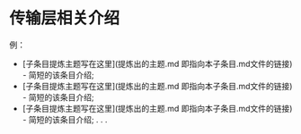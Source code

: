 # 传输层相关介绍

例：

* [子条目提炼主题写在这里](提炼出的主题.md 即指向本子条目.md文件的链接) - 简短的该条目介绍;
* [子条目提炼主题写在这里](提炼出的主题.md 即指向本子条目.md文件的链接) - 简短的该条目介绍;
* [子条目提炼主题写在这里](提炼出的主题.md 即指向本子条目.md文件的链接) - 简短的该条目介绍;
.
.
.